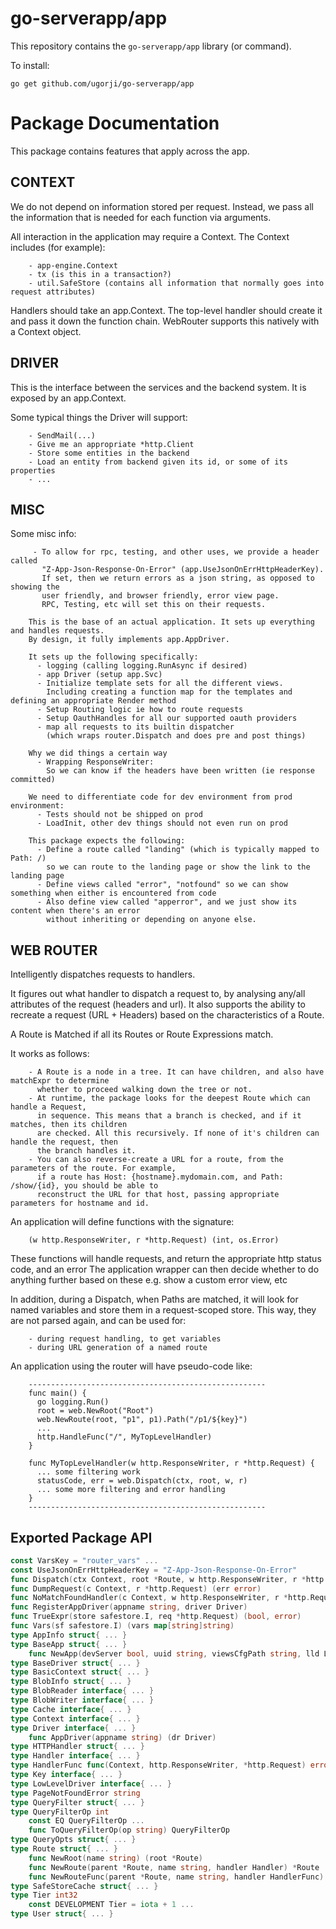 # go-serverapp/app

This repository contains the `go-serverapp/app` library (or command).

To install:

```
go get github.com/ugorji/go-serverapp/app
```

# Package Documentation


This package contains features that apply across the app.


## CONTEXT

We do not depend on information stored per request. Instead, we pass all the
information that is needed for each function via arguments.

All interaction in the application may require a Context. The Context
includes (for example):

```
    - app-engine.Context
    - tx (is this in a transaction?)
    - util.SafeStore (contains all information that normally goes into request attributes)
```

Handlers should take an app.Context. The top-level handler should create it
and pass it down the function chain. WebRouter supports this natively with a
Context object.


## DRIVER

This is the interface between the services and the backend system. It is
exposed by an app.Context.

Some typical things the Driver will support:

```
    - SendMail(...)
    - Give me an appropriate *http.Client
    - Store some entities in the backend
    - Load an entity from backend given its id, or some of its properties
    - ...
```


## MISC

Some misc info:

```
     - To allow for rpc, testing, and other uses, we provide a header called
       "Z-App-Json-Response-On-Error" (app.UseJsonOnErrHttpHeaderKey).
       If set, then we return errors as a json string, as opposed to showing the
       user friendly, and browser friendly, error view page.
       RPC, Testing, etc will set this on their requests.

    This is the base of an actual application. It sets up everything and handles requests.
    By design, it fully implements app.AppDriver.

    It sets up the following specifically:
      - logging (calling logging.RunAsync if desired)
      - app Driver (setup app.Svc)
      - Initialize template sets for all the different views.
        Including creating a function map for the templates and defining an appropriate Render method
      - Setup Routing logic ie how to route requests
      - Setup OauthHandles for all our supported oauth providers
      - map all requests to its builtin dispatcher
        (which wraps router.Dispatch and does pre and post things)

    Why we did things a certain way
      - Wrapping ResponseWriter:
        So we can know if the headers have been written (ie response committed)

    We need to differentiate code for dev environment from prod environment:
      - Tests should not be shipped on prod
      - LoadInit, other dev things should not even run on prod

    This package expects the following:
      - Define a route called "landing" (which is typically mapped to Path: /)
        so we can route to the landing page or show the link to the landing page
      - Define views called "error", "notfound" so we can show something when either is encountered from code
      - Also define view called "apperror", and we just show its content when there's an error
        without inheriting or depending on anyone else.
```


## WEB ROUTER

Intelligently dispatches requests to handlers.

It figures out what handler to dispatch a request to, by analysing any/all
attributes of the request (headers and url). It also supports the ability to
recreate a request (URL + Headers) based on the characteristics of a Route.

A Route is Matched if all its Routes or Route Expressions match.

It works as follows:

```
    - A Route is a node in a tree. It can have children, and also have matchExpr to determine
      whether to proceed walking down the tree or not.
    - At runtime, the package looks for the deepest Route which can handle a Request,
      in sequence. This means that a branch is checked, and if it matches, then its children
      are checked. All this recursively. If none of it's children can handle the request, then
      the branch handles it.
    - You can also reverse-create a URL for a route, from the parameters of the route. For example,
      if a route has Host: {hostname}.mydomain.com, and Path: /show/{id}, you should be able to
      reconstruct the URL for that host, passing appropriate parameters for hostname and id.
```

An application will define functions with the signature:

```
    (w http.ResponseWriter, r *http.Request) (int, os.Error)
```

These functions will handle requests, and return the appropriate http status
code, and an error The application wrapper can then decide whether to do
anything further based on these e.g. show a custom error view, etc

In addition, during a Dispatch, when Paths are matched, it will look for
named variables and store them in a request-scoped store. This way, they are
not parsed again, and can be used for:

```
    - during request handling, to get variables
    - during URL generation of a named route
```

An application using the router will have pseudo-code like:

```
    -----------------------------------------------------
    func main() {
      go logging.Run()
      root = web.NewRoot("Root")
      web.NewRoute(root, "p1", p1).Path("/p1/${key}")
      ...
      http.HandleFunc("/", MyTopLevelHandler)
    }

    func MyTopLevelHandler(w http.ResponseWriter, r *http.Request) {
      ... some filtering work
      statusCode, err = web.Dispatch(ctx, root, w, r)
      ... some more filtering and error handling
    }
    -----------------------------------------------------
```

## Exported Package API

```go
const VarsKey = "router_vars" ...
const UseJsonOnErrHttpHeaderKey = "Z-App-Json-Response-On-Error"
func Dispatch(ctx Context, root *Route, w http.ResponseWriter, r *http.Request) error
func DumpRequest(c Context, r *http.Request) (err error)
func NoMatchFoundHandler(c Context, w http.ResponseWriter, r *http.Request) error
func RegisterAppDriver(appname string, driver Driver)
func TrueExpr(store safestore.I, req *http.Request) (bool, error)
func Vars(sf safestore.I) (vars map[string]string)
type AppInfo struct{ ... }
type BaseApp struct{ ... }
    func NewApp(devServer bool, uuid string, viewsCfgPath string, lld LowLevelDriver) (gapp *BaseApp, err error)
type BaseDriver struct{ ... }
type BasicContext struct{ ... }
type BlobInfo struct{ ... }
type BlobReader interface{ ... }
type BlobWriter interface{ ... }
type Cache interface{ ... }
type Context interface{ ... }
type Driver interface{ ... }
    func AppDriver(appname string) (dr Driver)
type HTTPHandler struct{ ... }
type Handler interface{ ... }
type HandlerFunc func(Context, http.ResponseWriter, *http.Request) error
type Key interface{ ... }
type LowLevelDriver interface{ ... }
type PageNotFoundError string
type QueryFilter struct{ ... }
type QueryFilterOp int
    const EQ QueryFilterOp ...
    func ToQueryFilterOp(op string) QueryFilterOp
type QueryOpts struct{ ... }
type Route struct{ ... }
    func NewRoot(name string) (root *Route)
    func NewRoute(parent *Route, name string, handler Handler) *Route
    func NewRouteFunc(parent *Route, name string, handler HandlerFunc) *Route
type SafeStoreCache struct{ ... }
type Tier int32
    const DEVELOPMENT Tier = iota + 1 ...
type User struct{ ... }
```
